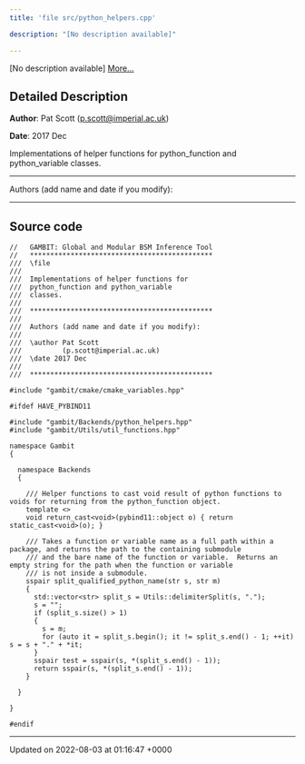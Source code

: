 ```yaml
---
title: 'file src/python_helpers.cpp'

description: "[No description available]"

---
```







[No description available] [More...](#detailed-description)

## Detailed Description


**Author**: Pat Scott ([p.scott@imperial.ac.uk](mailto:p.scott@imperial.ac.uk)) 

**Date**: 2017 Dec

Implementations of helper functions for python_function and python_variable classes.



------------------

Authors (add name and date if you modify):



------------------




## Source code

```
//   GAMBIT: Global and Modular BSM Inference Tool
//   *********************************************
///  \file
///
///  Implementations of helper functions for
///  python_function and python_variable
///  classes.
///
///  *********************************************
///
///  Authors (add name and date if you modify):
///
///  \author Pat Scott
///          (p.scott@imperial.ac.uk)
///  \date 2017 Dec
///
///  *********************************************

#include "gambit/cmake/cmake_variables.hpp"

#ifdef HAVE_PYBIND11

#include "gambit/Backends/python_helpers.hpp"
#include "gambit/Utils/util_functions.hpp"

namespace Gambit
{

  namespace Backends
  {

    /// Helper functions to cast void result of python functions to voids for returning from the python_function object.
    template <>
    void return_cast<void>(pybind11::object o) { return static_cast<void>(o); }

    /// Takes a function or variable name as a full path within a package, and returns the path to the containing submodule
    /// and the bare name of the function or variable.  Returns an empty string for the path when the function or variable
    /// is not inside a submodule.
    sspair split_qualified_python_name(str s, str m)
    {
      std::vector<str> split_s = Utils::delimiterSplit(s, ".");
      s = "";
      if (split_s.size() > 1)
      {
        s = m;
        for (auto it = split_s.begin(); it != split_s.end() - 1; ++it) s = s + "." + *it;
      }
      sspair test = sspair(s, *(split_s.end() - 1));
      return sspair(s, *(split_s.end() - 1));
    }

  }

}

#endif
```


-------------------------------

Updated on 2022-08-03 at 01:16:47 +0000
